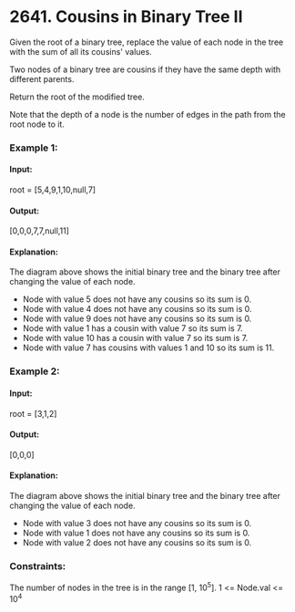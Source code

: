 # 2641. Cousins in Binary Tree II
Given the root of a binary tree, replace the value of each node in the tree with the sum of all its cousins' values.

Two nodes of a binary tree are cousins if they have the same depth with different parents.

Return the root of the modified tree.

Note that the depth of a node is the number of edges in the path from the root node to it.

### Example 1:
#### Input:
root = [5,4,9,1,10,null,7]
#### Output: 
[0,0,0,7,7,null,11]
#### Explanation:
The diagram above shows the initial binary tree and the binary tree after changing the value of each node.
- Node with value 5 does not have any cousins so its sum is 0.
- Node with value 4 does not have any cousins so its sum is 0.
- Node with value 9 does not have any cousins so its sum is 0.
- Node with value 1 has a cousin with value 7 so its sum is 7.
- Node with value 10 has a cousin with value 7 so its sum is 7.
- Node with value 7 has cousins with values 1 and 10 so its sum is 11.

### Example 2:
#### Input:
root = [3,1,2]
#### Output:
[0,0,0]
#### Explanation:
The diagram above shows the initial binary tree and the binary tree after changing the value of each node.
- Node with value 3 does not have any cousins so its sum is 0.
- Node with value 1 does not have any cousins so its sum is 0.
- Node with value 2 does not have any cousins so its sum is 0.
 
### Constraints:
The number of nodes in the tree is in the range [1, $`10^5`$].
1 <= Node.val <= $`10^4`$


